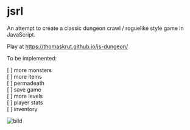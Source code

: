 # jsrl

An attempt to create a classic dungeon crawl / roguelike style game in JavaScript.

Play at https://thomaskrut.github.io/js-dungeon/

To be implemented:

[ ] more monsters<br>
[ ] more items<br>
[ ] permadeath<br>
[ ] save game<br>
[ ] more levels<br>
[ ] player stats<br>
[ ] inventory<br>


![bild](https://user-images.githubusercontent.com/109295151/223055255-2c295ebf-fa86-48b7-8d73-32cd291a6e54.png)

